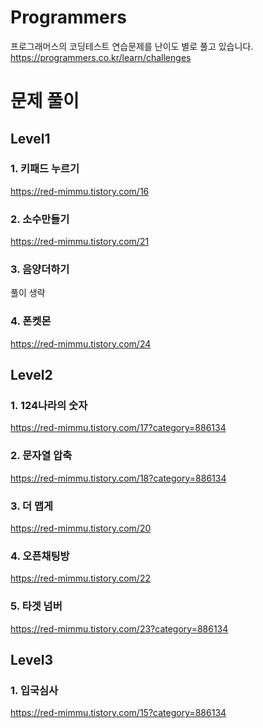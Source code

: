 # Programmers
프로그래머스의 코딩테스트 연습문제를 난이도 별로 풀고 있습니다.
https://programmers.co.kr/learn/challenges

# 문제 풀이 

## Level1
### 1. 키패드 누르기 
https://red-mimmu.tistory.com/16
### 2. 소수만들기
https://red-mimmu.tistory.com/21
### 3. 음양더하기
풀이 생략
### 4. 폰켓몬
https://red-mimmu.tistory.com/24

## Level2
### 1. 124나라의 숫자 
https://red-mimmu.tistory.com/17?category=886134
### 2. 문자열 압축 
https://red-mimmu.tistory.com/18?category=886134
### 3. 더 맵게 
https://red-mimmu.tistory.com/20
### 4. 오픈채팅방
https://red-mimmu.tistory.com/22
### 5. 타겟 넘버
https://red-mimmu.tistory.com/23?category=886134

## Level3
### 1. 입국심사 
https://red-mimmu.tistory.com/15?category=886134


